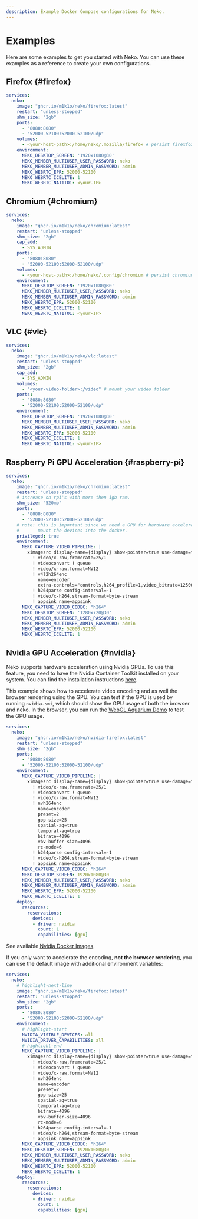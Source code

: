 ```yaml
---
description: Example Docker Compose configurations for Neko.
---
```


# Examples

Here are some examples to get you started with Neko. You can use these examples as a reference to create your own configurations.

## Firefox {#firefox}

```yaml title="docker-compose.yaml"
services:
  neko:
    image: "ghcr.io/m1k1o/neko/firefox:latest"
    restart: "unless-stopped"
    shm_size: "2gb"
    ports:
      - "8080:8080"
      - "52000-52100:52000-52100/udp"
    volumes:
      - <your-host-path>:/home/neko/.mozilla/firefox # persist firexfox settings
    environment:
      NEKO_DESKTOP_SCREEN: '1920x1080@30'
      NEKO_MEMBER_MULTIUSER_USER_PASSWORD: neko
      NEKO_MEMBER_MULTIUSER_ADMIN_PASSWORD: admin
      NEKO_WEBRTC_EPR: 52000-52100
      NEKO_WEBRTC_ICELITE: 1
      NEKO_WEBRTC_NAT1TO1: <your-IP>
```

## Chromium {#chromium}

```yaml title="docker-compose.yaml"
services:
  neko:
    image: "ghcr.io/m1k1o/neko/chromium:latest"
    restart: "unless-stopped"
    shm_size: "2gb"
    cap_add:
      - SYS_ADMIN
    ports:
      - "8080:8080"
      - "52000-52100:52000-52100/udp"
    volumes:
      - <your-host-path>:/home/neko/.config/chromium # persist chromium settings
    environment:
      NEKO_DESKTOP_SCREEN: '1920x1080@30'
      NEKO_MEMBER_MULTIUSER_USER_PASSWORD: neko
      NEKO_MEMBER_MULTIUSER_ADMIN_PASSWORD: admin
      NEKO_WEBRTC_EPR: 52000-52100
      NEKO_WEBRTC_ICELITE: 1
      NEKO_WEBRTC_NAT1TO1: <your-IP>
```

## VLC {#vlc}

```yaml title="docker-compose.yaml"
services:
  neko:
    image: "ghcr.io/m1k1o/neko/vlc:latest"
    restart: "unless-stopped"
    shm_size: "2gb"
    cap_add:
      - SYS_ADMIN
    volumes:
      - "<your-video-folder>:/video" # mount your video folder
    ports:
      - "8080:8080"
      - "52000-52100:52000-52100/udp"
    environment:
      NEKO_DESKTOP_SCREEN: '1920x1080@30'
      NEKO_MEMBER_MULTIUSER_USER_PASSWORD: neko
      NEKO_MEMBER_MULTIUSER_ADMIN_PASSWORD: admin
      NEKO_WEBRTC_EPR: 52000-52100
      NEKO_WEBRTC_ICELITE: 1
      NEKO_WEBRTC_NAT1TO1: <your-IP>
```

## Raspberry Pi GPU Acceleration {#raspberry-pi}

```yaml title="docker-compose.yaml"
services:
  neko:
    image: "ghcr.io/m1k1o/neko/chromium:latest"
    restart: "unless-stopped"
    # increase on rpi's with more then 1gb ram.
    shm_size: "520mb"
    ports:
      - "8088:8080"
      - "52000-52100:52000-52100/udp"
    # note: this is important since we need a GPU for hardware acceleration alternatively
    #       mount the devices into the docker.
    privileged: true
    environment:
      NEKO_CAPTURE_VIDEO_PIPELINE: |
        ximagesrc display-name={display} show-pointer=true use-damage=false
          ! video/x-raw,framerate=25/1
          ! videoconvert ! queue
          ! video/x-raw,format=NV12
          ! v4l2h264enc
            name=encoder
            extra-controls="controls,h264_profile=1,video_bitrate=1250000;"
          ! h264parse config-interval=-1
          ! video/x-h264,stream-format=byte-stream
          ! appsink name=appsink
      NEKO_CAPTURE_VIDEO_CODEC: "h264"
      NEKO_DESKTOP_SCREEN: '1280x720@30'
      NEKO_MEMBER_MULTIUSER_USER_PASSWORD: neko
      NEKO_MEMBER_MULTIUSER_ADMIN_PASSWORD: admin
      NEKO_WEBRTC_EPR: 52000-52100
      NEKO_WEBRTC_ICELITE: 1
```

## Nvidia GPU Acceleration {#nvidia}

Neko supports hardware acceleration using Nvidia GPUs. To use this feature, you need to have the Nvidia Container Toolkit installed on your system. You can find the installation instructions [here](https://docs.nvidia.com/datacenter/cloud-native/container-toolkit/install-guide.html).

This example shows how to accelerate video encoding and as well the browser rendering using the GPU. You can test if the GPU is used by running `nvidia-smi`, which should show the GPU usage of both the browser and neko. In the browser, you can run the [WebGL Aquarium Demo](https://webglsamples.org/aquarium/aquarium.html) to test the GPU usage.

```yaml title="docker-compose.yaml"
services:
  neko:
    image: "ghcr.io/m1k1o/neko/nvidia-firefox:latest"
    restart: "unless-stopped"
    shm_size: "2gb"
    ports:
      - "8080:8080"
      - "52000-52100:52000-52100/udp"
    environment:
      NEKO_CAPTURE_VIDEO_PIPELINE: |
        ximagesrc display-name={display} show-pointer=true use-damage=false
          ! video/x-raw,framerate=25/1
          ! videoconvert ! queue
          ! video/x-raw,format=NV12
          ! nvh264enc
            name=encoder
            preset=2
            gop-size=25
            spatial-aq=true
            temporal-aq=true
            bitrate=4096
            vbv-buffer-size=4096
            rc-mode=6
          ! h264parse config-interval=-1
          ! video/x-h264,stream-format=byte-stream
          ! appsink name=appsink
      NEKO_CAPTURE_VIDEO_CODEC: "h264"
      NEKO_DESKTOP_SCREEN: 1920x1080@30
      NEKO_MEMBER_MULTIUSER_USER_PASSWORD: neko
      NEKO_MEMBER_MULTIUSER_ADMIN_PASSWORD: admin
      NEKO_WEBRTC_EPR: 52000-52100
      NEKO_WEBRTC_ICELITE: 1
    deploy:
      resources:
        reservations:
          devices:
          - driver: nvidia
            count: 1
            capabilities: [gpu]
```

See available [Nvidia Docker Images](/docs/v3/installation/docker-images#nvidia).

If you only want to accelerate the encoding, **not the browser rendering**, you can use the default image with additional environment variables:

```yaml title="docker-compose.yaml"
services:
  neko:
    # highlight-next-line
    image: "ghcr.io/m1k1o/neko/firefox:latest"
    restart: "unless-stopped"
    shm_size: "2gb"
    ports:
      - "8080:8080"
      - "52000-52100:52000-52100/udp"
    environment:
      # highlight-start
      NVIDIA_VISIBLE_DEVICES: all
      NVIDIA_DRIVER_CAPABILITIES: all
      # highlight-end
      NEKO_CAPTURE_VIDEO_PIPELINE: |
        ximagesrc display-name={display} show-pointer=true use-damage=false
          ! video/x-raw,framerate=25/1
          ! videoconvert ! queue
          ! video/x-raw,format=NV12
          ! nvh264enc
            name=encoder
            preset=2
            gop-size=25
            spatial-aq=true
            temporal-aq=true
            bitrate=4096
            vbv-buffer-size=4096
            rc-mode=6
          ! h264parse config-interval=-1
          ! video/x-h264,stream-format=byte-stream
          ! appsink name=appsink
      NEKO_CAPTURE_VIDEO_CODEC: "h264"
      NEKO_DESKTOP_SCREEN: 1920x1080@30
      NEKO_MEMBER_MULTIUSER_USER_PASSWORD: neko
      NEKO_MEMBER_MULTIUSER_ADMIN_PASSWORD: admin
      NEKO_WEBRTC_EPR: 52000-52100
      NEKO_WEBRTC_ICELITE: 1
    deploy:
      resources:
        reservations:
          devices:
          - driver: nvidia
            count: 1
            capabilities: [gpu]
```
